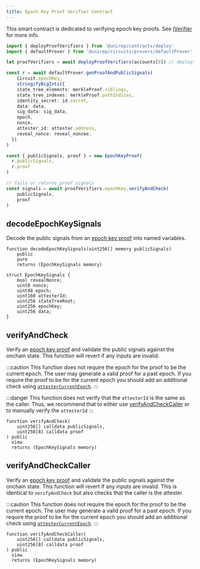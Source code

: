 ```yaml
---
title: Epoch Key Proof Verifier Contract
---
```


This smart contract is dedicated to verifying epoch key proofs. See [IVerifier](iverifier-sol) for more info.
```ts
import { deployProofVerifiers } from '@unirep/contracts/deploy'
import { defaultProver } from '@unirep/circuits/provers/defaultProver'

let proofVerifiers = await deployProofVerifiers(accounts[0]) // deploys all proof verification contracts

const r = await defaultProver.genProofAndPublicSignals(
    Circuit.epochKey,
    stringifyBigInts({
    state_tree_elements: merkleProof.siblings,
    state_tree_indexes: merkleProof.pathIndices,
    identity_secret: id.secret,
    data: data,
    sig_data: sig_data,
    epoch,
    nonce,
    attester_id: attester.address,
    reveal_nonce: reveal_noncee,
  })
)

const { publicSignals, proof } = new EpochKeyProof(
  r.publicSignals,
  r.proof
)

// fails or returns proof signals
const signals = await proofVerifiers.epochKey.verifyAndCheck(
    publicSignals,
    proof
) 
```

## decodeEpochKeySignals

Decode the public signals from an [epoch key proof](../circuits-api/circuits#epoch-key-proof) into named variables.

```sol
function decodeEpochKeySignals(uint256[] memory publicSignals)
    public
    pure
    returns (EpochKeySignals memory)
```

```sol
struct EpochKeySignals {
    bool revealNonce;
    uint8 nonce;
    uint48 epoch;
    uint160 attesterId;
    uint256 stateTreeRoot;
    uint256 epochKey;
    uint256 data;
}
```

## verifyAndCheck 

Verify an [epoch key proof](../circuits-api/circuits#epoch-key-proof) and validate the public signals against the onchain state. This function will revert if any inputs are invalid.

:::caution
This function does not require the epoch for the proof to be the current epoch. The user may generate a valid proof for a past epoch. If you require the proof to be for the current epoch you should add an additional check using [`attesterCurrentEpoch`](#attestercurrentepoch).
:::

:::danger
This function does not verify that the `attesterId` is the same as the caller. Thus, we recommend that to either use [verifyAndCheckCaller](#verifyandcheckcaller) or to manually verify the `attesterId`
:::


```sol
function verifyAndCheck(
    uint256[] calldata publicSignals,
    uint256[8] calldata proof
) public
  view
  returns (EpochKeySignals memory) 
```

## verifyAndCheckCaller 

Verify an [epoch key proof](../circuits-api/circuits#epoch-key-proof) and validate the public signals against the onchain state. This function will revert if any inputs are invalid. This is identical to `verifyAndCheck` but also checks that the caller is the attester.

:::caution
This function does not require the epoch for the proof to be the current epoch. The user may generate a valid proof for a past epoch. If you require the proof to be for the current epoch you should add an additional check using [`attesterCurrentEpoch`](#attestercurrentepoch).
:::

```sol
function verifyAndCheckCaller(
    uint256[] calldata publicSignals,
    uint256[8] calldata proof
) public
  view
  returns (EpochKeySignals memory) 
```
